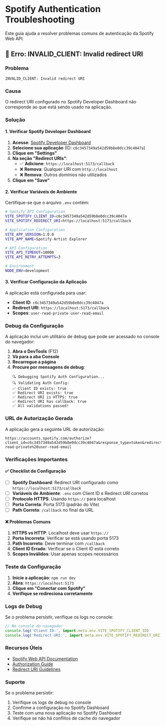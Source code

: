 # Spotify Authentication Troubleshooting

Este guia ajuda a resolver problemas comuns de autenticação da Spotify Web API.

## 🚨 Erro: INVALID_CLIENT: Invalid redirect URI

### **Problema**

```
INVALID_CLIENT: Invalid redirect URI
```

### **Causa**

O redirect URI configurado no Spotify Developer Dashboard não corresponde ao que está sendo usado na aplicação.

### **Solução**

#### **1. Verificar Spotify Developer Dashboard**

1. **Acesse**: [Spotify Developer Dashboard](https://developer.spotify.com/dashboard)
2. **Selecione sua aplicação** (ID: `c6c3457349a542d59b8e0dcc39c4047a`)
3. **Clique em "Settings"**
4. **Na seção "Redirect URIs"**:
   - ✅ **Adicione**: `https://localhost:5173/callback`
   - ❌ **Remova**: Qualquer URI com `http://localhost`
   - ❌ **Remova**: Outros domínios não utilizados
5. **Clique em "Save"**

#### **2. Verificar Variáveis de Ambiente**

Certifique-se que o arquivo `.env` contém:

```bash
# Spotify API Configuration
VITE_SPOTIFY_CLIENT_ID=c6c3457349a542d59b8e0dcc39c4047a
VITE_SPOTIFY_REDIRECT_URI=https://localhost:5173/callback

# Application Configuration
VITE_APP_VERSION=1.0.0
VITE_APP_NAME=Spotify Artist Explorer

# API Configuration
VITE_API_TIMEOUT=10000
VITE_API_RETRY_ATTEMPTS=3

# Environment
NODE_ENV=development
```

#### **3. Verificar Configuração da Aplicação**

A aplicação está configurada para usar:

- **Client ID**: `c6c3457349a542d59b8e0dcc39c4047a`
- **Redirect URI**: `https://localhost:5173/callback`
- **Scopes**: `user-read-private user-read-email`

### **Debug da Configuração**

A aplicação inclui um utilitário de debug que pode ser acessado no console do navegador:

1. **Abra o DevTools** (F12)
2. **Vá para a aba Console**
3. **Recarregue a página**
4. **Procure por mensagens de debug**:
   ```
   🔍 Debugging Spotify Auth Configuration...
   🔍 Validating Auth Config:
   ✅ Client ID exists: true
   ✅ Redirect URI exists: true
   ✅ Redirect URI is HTTPS: true
   ✅ Redirect URI has callback: true
   ✅ All validations passed!
   ```

### **URL de Autorização Gerada**

A aplicação gera a seguinte URL de autorização:

```
https://accounts.spotify.com/authorize?client_id=c6c3457349a542d59b8e0dcc39c4047a&response_type=token&redirect_uri=https%3A%2F%2Flocalhost%3A5173%2Fcallback&scope=user-read-private%20user-read-email
```

### **Verificações Importantes**

#### **✅ Checklist de Configuração**

- [ ] **Spotify Dashboard**: Redirect URI configurado como `https://localhost:5173/callback`
- [ ] **Variáveis de Ambiente**: `.env` com Client ID e Redirect URI corretos
- [ ] **Protocolo HTTPS**: Usando `https://` para localhost
- [ ] **Porta Correta**: Porta 5173 (padrão do Vite)
- [ ] **Path Correto**: `/callback` no final da URL

#### **❌ Problemas Comuns**

1. **HTTPS vs HTTP**: Localhost deve usar `https://`
2. **Porta Incorreta**: Verificar se está usando porta 5173
3. **Path Incorreto**: Deve terminar com `/callback`
4. **Client ID Errado**: Verificar se o Client ID está correto
5. **Scopes Inválidos**: Usar apenas scopes necessários

### **Teste da Configuração**

1. **Inicie a aplicação**: `npm run dev`
2. **Abra**: `https://localhost:5173`
3. **Clique em "Conectar com Spotify"**
4. **Verifique se redireciona corretamente**

### **Logs de Debug**

Se o problema persistir, verifique os logs no console:

```javascript
// No console do navegador
console.log('Client ID:', import.meta.env.VITE_SPOTIFY_CLIENT_ID)
console.log('Redirect URI:', import.meta.env.VITE_SPOTIFY_REDIRECT_URI)
```

### **Recursos Úteis**

- [Spotify Web API Documentation](https://developer.spotify.com/documentation/web-api)
- [Authorization Guide](https://developer.spotify.com/documentation/web-api/tutorials/code-flow)
- [Redirect URI Guidelines](https://developer.spotify.com/documentation/web-api/tutorials/code-flow#redirect-uri)

### **Suporte**

Se o problema persistir:

1. Verifique os logs de debug no console
2. Confirme a configuração no Spotify Dashboard
3. Teste com uma nova aplicação no Spotify Dashboard
4. Verifique se não há conflitos de cache do navegador
